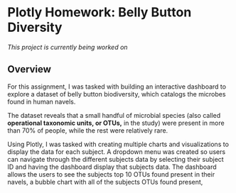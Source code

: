 # Plotly Homework: Belly Button Diversity

*This project is currently being worked on*

Overview
----
For this assignment, I was tasked with building an interactive dashboard to explore a dataset of belly button biodiversity, which catalogs the microbes found in human navels.

The dataset reveals that a small handful of microbial species (also called **operational taxonomic units, or OTUs,** in the study) were present in more than 70% of people, while the rest were relatively rare.

Using Plotly, I was tasked with creating multiple charts and visualizations to display the data for each subject. A dropdown menu was created so users can navigate through the different subjects data by selecting their subject ID and having the dashboard display that subjects data. The dashboard allows the users to see the subjects top 10 OTUs found present in their navels, a bubble chart with all of the subjects OTUs found present, 

